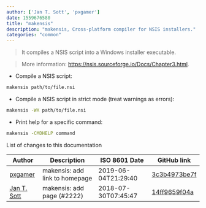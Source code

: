 ```yaml
---
author: ['Jan T. Sott', 'pxgamer']
date: 1559676580
title: "makensis"
description: "makensis, Cross-platform compiler for NSIS installers."
categories: "common"
---
```

> It compiles a NSIS script into a Windows installer executable.

> More information: <https://nsis.sourceforge.io/Docs/Chapter3.html>.

- Compile a NSIS script:

```bash
makensis path/to/file.nsi
```

- Compile a NSIS script in strict mode (treat warnings as errors):

```bash
makensis -WX path/to/file.nsi
```

- Print help for a specific command:

```bash
makensis -CMDHELP command
```
List of changes to this documentation


Author | Description | ISO 8601 Date | GitHub link
------|-----|-----|-----
[pxgamer](mailto:owzie123@gmail.com) | makensis: add link to homepage | 2019-06-04T21:29:40 | [3c3b4973be7f](https://github.com/tldr-pages/tldr/commit/3c3b4973be7f836f1f706f900d782ac868ffedcc)
[Jan T. Sott](mailto:jan@idleberg.com) | makensis: add page (#2222) | 2018-07-30T07:45:47 | [14ff9659f04a](https://github.com/tldr-pages/tldr/commit/14ff9659f04a0cb09e10a467bf32f022889f5443)

